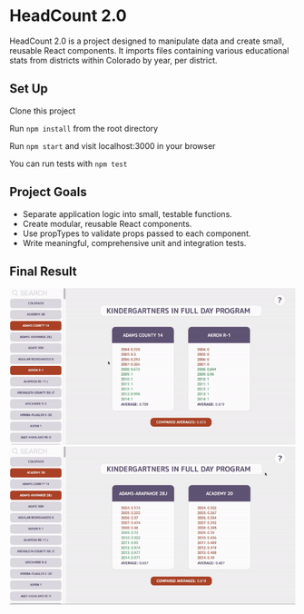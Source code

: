 # HeadCount 2.0

HeadCount 2.0 is a project designed to manipulate data and create small, reusable React components. It imports files containing various educational stats from districts within Colorado by year, per district. 

## Set Up

Clone this project

Run `npm install` from the root directory

Run `npm start` and visit localhost:3000 in your browser

You can run tests with `npm test`

## Project Goals

* Separate application logic into small, testable functions.
* Create modular, reusable React components.
* Use propTypes to validate props passed to each component.
* Write meaningful, comprehensive unit and integration tests.

## Final Result
![](images/card_display.gif)  
![](images/change_data.gif)  